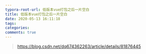 ```yaml
---
typora-root-url: 低版本vue打包之后一片空白
title: 低版本vue打包之后一片空白
date: 2020-05-13 16:11:18
tags:
categories: 
comments: true
---
```


> https://blog.csdn.net/dq674362263/article/details/81876445